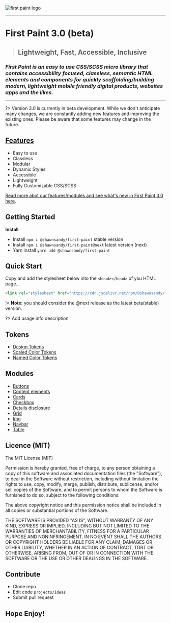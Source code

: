 ![first paint logo](https://res.cloudinary.com/dqjs95c7n/image/upload/v1647442611/fp-text-logo-xl_vrsh8c.svg)

-------
# First Paint 3.0 (beta)

 > ## Lightweight, Fast, Accessible, Inclusive

<h3> <em>First Paint is an easy to use CSS/SCSS micro library that contains accessibility focused, classless, semantic HTML elements and components for quickly scaffolding/building modern, lightweight mobile friendly digital products, websites apps and the likes.</em></h3>

----------------------------------------------

?> Version 3.0 is currently in beta development. While we don't anticipate many changes, we are constantly adding new features and improving the existing ones. Please be aware that some features may change in the future.

## [Features](/FEATURES)

* Easy to use
* Classless
* Modular
* Dynamic Styles
* Accessible
* Lightweight
* Fully Customizable CSS/SCSS

[Read more abot our features/modules and see what's new in First Paint 3.0 here](/FEATURES).

## Getting Started

**Install**

* Install `npm i @shawnsandy/first-paint` stable version
* Install `npm i @shawnsandy/first-paint@next` latest version (next)
* Yarn install `yarn add @shawnsandy/first-paint`

## Quick Start

Copy and add the stylesheet below into the `<head></head>` of you HTML page...

```html
<link rel="stylesheet" href="https://cdn.jsdelivr.net/npm/@shawnsandy/first-paint@next/dist/v3/css/index.min.css">
```

!> **Note:** you should consider the @next release as the latest beta(stable) version.


?> Add usage info description

## Tokens

- [Design Tokens](/tokens/tokens)
- [Scaled Color Tokens](/tokens/color)
- [Named Color Tokens](/tokens/colornames)

## Modules

  - [Buttons](/components/button)
  - [Content elements](/components/content)
  - [Cards](/components/Cards)
  - [Checkbox](/components/Checkbox)
  - [Details disclosure](/components/DETAILS)
  - [Grid](/components/grid)
  - [Img](/components/Img)
  - [Navbar](/components/Navbar)
  - [Table](/components/table)

## Licence (MIT)

The MIT License (MIT)

Permission is hereby granted, free of charge, to any person obtaining a copy of this software and associated documentation files (the "Software"), to deal in the Software without restriction, including without limitation the rights to use, copy, modify, merge, publish, distribute, sublicense, and/or sell copies of the Software, and to permit persons to whom the Software is furnished to do so, subject to the following conditions:

The above copyright notice and this permission notice shall be included in all copies or substantial portions of the Software.

THE SOFTWARE IS PROVIDED "AS IS", WITHOUT WARRANTY OF ANY KIND, EXPRESS OR IMPLIED, INCLUDING BUT NOT LIMITED TO THE WARRANTIES OF MERCHANTABILITY, FITNESS FOR A PARTICULAR PURPOSE AND NONINFRINGEMENT. IN NO EVENT SHALL THE AUTHORS OR COPYRIGHT HOLDERS BE LIABLE FOR ANY CLAIM, DAMAGES OR OTHER LIABILITY, WHETHER IN AN ACTION OF CONTRACT, TORT OR OTHERWISE, ARISING FROM, OUT OF OR IN CONNECTION WITH THE SOFTWARE OR THE USE OR OTHER DEALINGS IN THE SOFTWARE.

## Contribute

* Clone repo
* Edit code `projects/ideas`
* Submit pull request

## Hope Enjoy!
